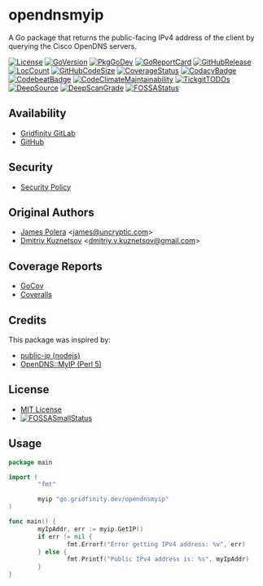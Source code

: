 # opendnsmyip

A Go package that returns the public-facing IPv4 address of the client
by querying the Cisco OpenDNS servers.

[![License](http://img.shields.io/badge/license-mit-blue.svg)](https://raw.githubusercontent.com/gridfinity/opendnsmyip/master/LICENSE)
[![GoVersion](https://img.shields.io/github/go-mod/go-version/gridfinity/opendnsmyip.svg)](https://github.com/gridfinity/opendnsmyip/blob/master/go.mod)
[![PkgGoDev](https://pkg.go.dev/badge/github.com/gridfinity/opendnsmyip)](https://pkg.go.dev/github.com/gridfinity/opendnsmyip)
[![GoReportCard](https://goreportcard.com/badge/github.com/gridfinity/opendnsmyip)](https://goreportcard.com/report/github.com/gridfinity/opendnsmyip)
[![GitHubRelease](https://img.shields.io/github/release/gridfinity/opendnsmyip.svg)](https://github.com/gridfinity/opendnsmyip/releases/)
[![LocCount](https://img.shields.io/tokei/lines/github/gridfinity/opendnsmyip.svg)](https://github.com/XAMPPRocky/tokei)
[![GitHubCodeSize](https://img.shields.io/github/languages/code-size/gridfinity/opendnsmyip.svg)](https://github.com/gridfinity/opendnsmyip)
[![CoverageStatus](https://coveralls.io/repos/github/gridfinity/opendnsmyip/badge.svg?branch=master)](https://coveralls.io/github/gridfinity/opendnsmyip?branch=master)
[![CodacyBadge](https://api.codacy.com/project/badge/Grade/c756d556a38842a5b82265e5f1bebcc1)](https://app.codacy.com/gh/gridfinity/opendnsmyip?utm_source=github.com&utm_medium=referral&utm_content=gridfinity/opendnsmyip&utm_campaign=Badge_Grade)
[![CodebeatBadge](https://codebeat.co/badges/40937670-1418-4a95-92a0-e4c144aef861)](https://codebeat.co/projects/github-com-gridfinity-opendnsmyip-master-4ee973c4-e210-4be1-bb7a-45b89aa0cb70)
[![CodeClimateMaintainability](https://api.codeclimate.com/v1/badges/d8e0a5a40404d2153688/maintainability)](https://codeclimate.com/github/gridfinity/opendnsmyip/maintainability)
[![TickgitTODOs](https://img.shields.io/endpoint?url=https://api.tickgit.com/badge?repo=github.com/gridfinity/opendnsmyip)](https://www.tickgit.com/browse?repo=github.com/gridfinity/opendnsmyip)
[![DeepSource](https://deepsource.io/gh/gridfinity/opendnsmyip.svg/?label=active+issues)](https://deepsource.io/gh/gridfinity/opendnsmyip/?ref=repository-badge)
[![DeepScanGrade](https://deepscan.io/api/teams/12184/projects/15166/branches/299578/badge/grade.svg)](https://deepscan.io/dashboard#view=project&tid=12184&pid=15166&bid=299578)
[![FOSSAStatus](https://app.fossa.com/api/projects/git%2Bgithub.com%2Fgridfinity%2Fopendnsmyip.svg?type=shield)](https://app.fossa.com/projects/git%2Bgithub.com%2Fgridfinity%2Fopendnsmyip?ref=badge_shield)

## Availability

- [Gridfinity GitLab](https://gitlab.gridfinity.com/go/opendnsmyip)
- [GitHub](https://github.com/gridfinity/opendnsmyip)

## Security

- [Security Policy](https://github.com/go/opendnsmyip/blob/master/SECURITY.md)

## Original Authors

- [James Polera](https://github.com/polera/publicip) \<[james@uncryptic.com](mailto:james@uncryptic.com)\>
- [Dmitriy Kuznetsov](https://github.com/Dikman/publicip) \<[dmitriy.v.kuznetsov@gmail.com](mailto:dmitriy.v.kuznetsov@gmail.com)\>

## Coverage Reports

- [GoCov](https://pktdist.gridfinity.com/coverage/opendnsmyip/)
- [Coveralls](https://coveralls.io/github/gridfinity/opendnsmyip)

## Credits

This package was inspired by:

- [public-ip (nodejs)](https://github.com/sindresorhus/public-ip/blob/master/index.js)
- [OpenDNS::MyIP (Perl 5)](https://metacpan.org/pod/OpenDNS::MyIP)

## License

- [MIT License](https://tldrlegal.com/license/mit-license)
- [![FOSSASmallStatus](https://app.fossa.com/api/projects/git%2Bgithub.com%2Fgridfinity%2Fopendnsmyip.svg?type=small)](https://app.fossa.com/projects/git%2Bgithub.com%2Fgridfinity%2Fopendnsmyip?ref=badge_small)

## Usage

```go
package main

import (
        "fmt"

        myip "go.gridfinity.dev/opendnsmyip"
)

func main() {
        myIpAddr, err := myip.GetIP()
        if err != nil {
                fmt.Errorf("Error getting IPv4 address: %v", err)
        } else {
                fmt.Printf("Public IPv4 address is: %s", myIpAddr)
        }
}
```
